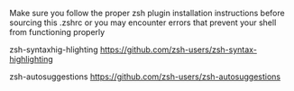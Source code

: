 Make sure you follow the proper zsh plugin installation instructions
before sourcing this .zshrc or you may encounter errors that prevent
your shell from functioning properly

zsh-syntaxhig-hlighting
https://github.com/zsh-users/zsh-syntax-highlighting

zsh-autosuggestions
https://github.com/zsh-users/zsh-autosuggestions

